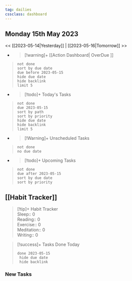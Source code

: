 ```yaml
---
tag: dailies
cssclass: dashboard
---
```

## Monday 15th May 2023

<< [[2023-05-14|Yesterday]] | [[2023-05-16|Tomorrow]] >>

- > [!warning]+ [[Action Dashboard| OverDue ]]
> ```tasks
> not done
> sort by due date
> due before 2023-05-15
> hide due date
> hide backlink
> limit 5
> ```

- > [!todo]+ Today's Tasks
> ```tasks
> not done
> due 2023-05-15
> sort by path
> sort by priority
> hide due date
> hide backlink
> limit 5
> ```

- > [!Warning]+ Unscheduled Tasks  
 > ```tasks  
 > not done  
 > no due date

- > [!todo]+ Upcoming Tasks
> ```tasks  
> not done  
> due after 2023-05-15  
> sort by due date
> sort by priority  

## [[Habit Tracker]]
> [!tip]+ Habit Tracker  
> Sleep:: 0  
> Reading:: 0  
> Exercise:: 0  
> Meditation:: 0  
> Writing:: 0


> [!success]+ Tasks Done Today
> ```tasks 
> done 2023-05-15
>  hide due date
>  hide backlink
### New Tasks

